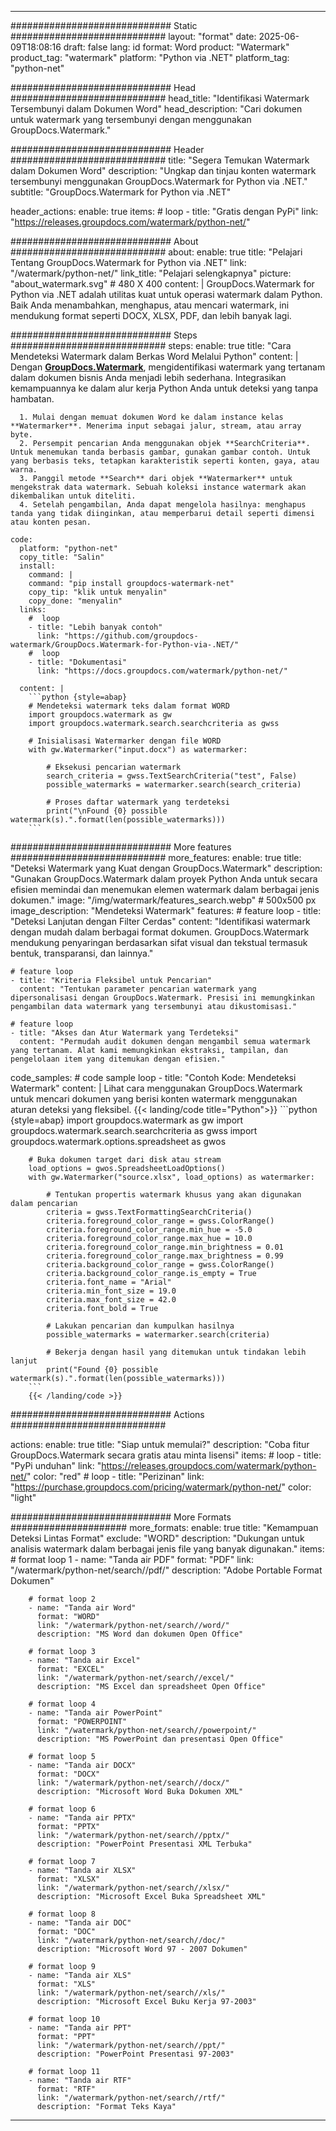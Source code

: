 
---
############################# Static ############################
layout: "format"
date:  2025-06-09T18:08:16
draft: false
lang: id
format: Word
product: "Watermark"
product_tag: "watermark"
platform: "Python via .NET"
platform_tag: "python-net"

############################# Head ############################
head_title: "Identifikasi Watermark Tersembunyi dalam Dokumen Word"
head_description: "Cari dokumen untuk watermark yang tersembunyi dengan menggunakan GroupDocs.Watermark."

############################# Header ############################
title: "Segera Temukan Watermark dalam Dokumen Word" 
description: "Ungkap dan tinjau konten watermark tersembunyi menggunakan GroupDocs.Watermark for Python via .NET."
subtitle: "GroupDocs.Watermark for Python via .NET" 

header_actions:
  enable: true
  items:
    #  loop
    - title: "Gratis dengan PyPi"
      link: "https://releases.groupdocs.com/watermark/python-net/"
      
############################# About ############################
about:
    enable: true
    title: "Pelajari Tentang GroupDocs.Watermark for Python via .NET"
    link: "/watermark/python-net/"
    link_title: "Pelajari selengkapnya"
    picture: "about_watermark.svg" # 480 X 400
    content: |
       GroupDocs.Watermark for Python via .NET adalah utilitas kuat untuk operasi watermark dalam Python. Baik Anda menambahkan, menghapus, atau mencari watermark, ini mendukung format seperti DOCX, XLSX, PDF, dan lebih banyak lagi.

############################# Steps ############################
steps:
    enable: true
    title: "Cara Mendeteksi Watermark dalam Berkas Word Melalui Python"
    content: |
      Dengan **[GroupDocs.Watermark](https://products.groupdocs.com/watermark/python-net/)**, mengidentifikasi watermark yang tertanam dalam dokumen bisnis Anda menjadi lebih sederhana. Integrasikan kemampuannya ke dalam alur kerja Python Anda untuk deteksi yang tanpa hambatan.
      
      1. Mulai dengan memuat dokumen Word ke dalam instance kelas **Watermarker**. Menerima input sebagai jalur, stream, atau array byte.
      2. Persempit pencarian Anda menggunakan objek **SearchCriteria**. Untuk menemukan tanda berbasis gambar, gunakan gambar contoh. Untuk yang berbasis teks, tetapkan karakteristik seperti konten, gaya, atau warna.
      3. Panggil metode **Search** dari objek **Watermarker** untuk mengekstrak data watermark. Sebuah koleksi instance watermark akan dikembalikan untuk diteliti.
      4. Setelah pengambilan, Anda dapat mengelola hasilnya: menghapus tanda yang tidak diinginkan, atau memperbarui detail seperti dimensi atau konten pesan.
   
    code:
      platform: "python-net"
      copy_title: "Salin"
      install:
        command: |
        command: "pip install groupdocs-watermark-net"
        copy_tip: "klik untuk menyalin"
        copy_done: "menyalin"
      links:
        #  loop
        - title: "Lebih banyak contoh"
          link: "https://github.com/groupdocs-watermark/GroupDocs.Watermark-for-Python-via-.NET/"
        #  loop
        - title: "Dokumentasi"
          link: "https://docs.groupdocs.com/watermark/python-net/"
          
      content: |
        ```python {style=abap}
        # Mendeteksi watermark teks dalam format WORD
        import groupdocs.watermark as gw
        import groupdocs.watermark.search.searchcriteria as gwss

        # Inisialisasi Watermarker dengan file WORD
        with gw.Watermarker("input.docx") as watermarker:

            # Eksekusi pencarian watermark
            search_criteria = gwss.TextSearchCriteria("test", False)
            possible_watermarks = watermarker.search(search_criteria)

            # Proses daftar watermark yang terdeteksi
            print("\nFound {0} possible watermark(s).".format(len(possible_watermarks)))
        ```            

############################# More features ############################
more_features:
  enable: true
  title: "Deteksi Watermark yang Kuat dengan GroupDocs.Watermark"
  description: "Gunakan GroupDocs.Watermark dalam proyek Python Anda untuk secara efisien memindai dan menemukan elemen watermark dalam berbagai jenis dokumen."
  image: "/img/watermark/features_search.webp" # 500x500 px
  image_description: "Mendeteksi Watermark"
  features:
    # feature loop
    - title: "Deteksi Lanjutan dengan Filter Cerdas"
      content: "Identifikasi watermark dengan mudah dalam berbagai format dokumen. GroupDocs.Watermark mendukung penyaringan berdasarkan sifat visual dan tekstual termasuk bentuk, transparansi, dan lainnya."

    # feature loop
    - title: "Kriteria Fleksibel untuk Pencarian"
      content: "Tentukan parameter pencarian watermark yang dipersonalisasi dengan GroupDocs.Watermark. Presisi ini memungkinkan pengambilan data watermark yang tersembunyi atau dikustomisasi."

    # feature loop
    - title: "Akses dan Atur Watermark yang Terdeteksi"
      content: "Permudah audit dokumen dengan mengambil semua watermark yang tertanam. Alat kami memungkinkan ekstraksi, tampilan, dan pengelolaan item yang ditemukan dengan efisien."
      
  code_samples:
    # code sample loop
    - title: "Contoh Kode: Mendeteksi Watermark"
      content: |
        Lihat cara menggunakan GroupDocs.Watermark untuk mencari dokumen yang berisi konten watermark menggunakan aturan deteksi yang fleksibel.
        {{< landing/code title="Python">}}
        ```python {style=abap}
        import groupdocs.watermark as gw
        import groupdocs.watermark.search.searchcriteria as gwss
        import groupdocs.watermark.options.spreadsheet as gwos

        # Buka dokumen target dari disk atau stream
        load_options = gwos.SpreadsheetLoadOptions()
        with gw.Watermarker("source.xlsx", load_options) as watermarker:

            # Tentukan propertis watermark khusus yang akan digunakan dalam pencarian
            criteria = gwss.TextFormattingSearchCriteria()
            criteria.foreground_color_range = gwss.ColorRange()
            criteria.foreground_color_range.min_hue = -5.0
            criteria.foreground_color_range.max_hue = 10.0
            criteria.foreground_color_range.min_brightness = 0.01
            criteria.foreground_color_range.max_brightness = 0.99
            criteria.background_color_range = gwss.ColorRange()
            criteria.background_color_range.is_empty = True
            criteria.font_name = "Arial"
            criteria.min_font_size = 19.0
            criteria.max_font_size = 42.0
            criteria.font_bold = True

            # Lakukan pencarian dan kumpulkan hasilnya
            possible_watermarks = watermarker.search(criteria)

            # Bekerja dengan hasil yang ditemukan untuk tindakan lebih lanjut
            print("Found {0} possible watermark(s).".format(len(possible_watermarks)))
        ```
        {{< /landing/code >}}


############################# Actions ############################

actions:
  enable: true
  title: "Siap untuk memulai?"
  description: "Coba fitur GroupDocs.Watermark secara gratis atau minta lisensi"
  items:
    #  loop
    - title: "PyPi unduhan"
      link: "https://releases.groupdocs.com/watermark/python-net/"
      color: "red"
        #  loop
    - title: "Perizinan"
      link: "https://purchase.groupdocs.com/pricing/watermark/python-net/"
      color: "light"


############################# More Formats #####################
more_formats:
    enable: true
    title: "Kemampuan Deteksi Lintas Format"
    exclude: "WORD"
    description: "Dukungan untuk analisis watermark dalam berbagai jenis file yang banyak digunakan."
    items: 
        # format loop 1
        - name: "Tanda air PDF"
          format: "PDF"
          link: "/watermark/python-net/search//pdf/"
          description: "Adobe Portable Format Dokumen"

        # format loop 2
        - name: "Tanda air Word"
          format: "WORD"
          link: "/watermark/python-net/search//word/"
          description: "MS Word dan dokumen Open Office"
          
        # format loop 3
        - name: "Tanda air Excel"
          format: "EXCEL"
          link: "/watermark/python-net/search//excel/"
          description: "MS Excel dan spreadsheet Open Office"

        # format loop 4
        - name: "Tanda air PowerPoint"
          format: "POWERPOINT"
          link: "/watermark/python-net/search//powerpoint/"
          description: "MS PowerPoint dan presentasi Open Office"

        # format loop 5
        - name: "Tanda air DOCX"
          format: "DOCX"
          link: "/watermark/python-net/search//docx/"
          description: "Microsoft Word Buka Dokumen XML"
          
        # format loop 6
        - name: "Tanda air PPTX"
          format: "PPTX"
          link: "/watermark/python-net/search//pptx/"
          description: "PowerPoint Presentasi XML Terbuka"
          
        # format loop 7
        - name: "Tanda air XLSX"
          format: "XLSX"
          link: "/watermark/python-net/search//xlsx/"
          description: "Microsoft Excel Buka Spreadsheet XML"

        # format loop 8
        - name: "Tanda air DOC"
          format: "DOC"
          link: "/watermark/python-net/search//doc/"
          description: "Microsoft Word 97 - 2007 Dokumen"

        # format loop 9
        - name: "Tanda air XLS"
          format: "XLS"
          link: "/watermark/python-net/search//xls/"
          description: "Microsoft Excel Buku Kerja 97-2003"

        # format loop 10
        - name: "Tanda air PPT"
          format: "PPT"
          link: "/watermark/python-net/search//ppt/"
          description: "PowerPoint Presentasi 97-2003"

        # format loop 11
        - name: "Tanda air RTF"
          format: "RTF"
          link: "/watermark/python-net/search//rtf/"
          description: "Format Teks Kaya"

---